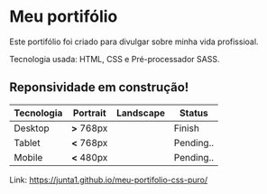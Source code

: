 # Meu portifólio
Este portifólio foi criado para divulgar sobre minha vida profissioal.

Tecnologia usada: HTML, CSS e Pré-processador SASS.

## Reponsividade em construção!
Tecnologia | Portrait | Landscape | Status
-----------| -------- | --------- | -----
Desktop | **>** 768px |           | Finish
Tablet | **<** 768px |            | Pending..
Mobile | **<** 480px |            | Pending..


Link: https://junta1.github.io/meu-portifolio-css-puro/
